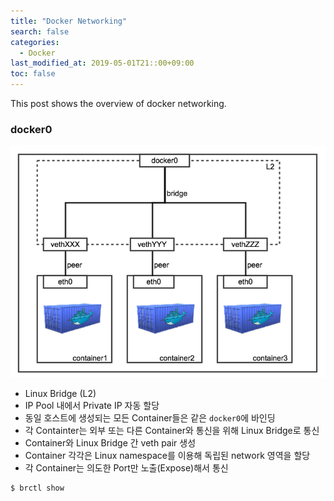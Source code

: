 ```yaml
---
title: "Docker Networking"
search: false
categories:
  - Docker
last_modified_at: 2019-05-01T21::00+09:00
toc: false
---
```


This post shows the overview of docker networking.

### docker0
![docker networking](https://github.com/unipark00/tekrepo/blob/master/_posts/2750F23D55A37EF801.png?raw=true)
* Linux Bridge (L2)
* IP Pool 내에서 Private IP 자동 할당
* 동일 호스트에 생성되는 모든 Container들은 같은 `docker0`에 바인딩
* 각 Containter는 외부 또는 다른 Container와 통신을 위해 Linux Bridge로 통신
* Container와 Linux Bridge 간 veth pair 생성
* Container 각각은 Linux namespace를 이용해 독립된 network 영역을 할당
* 각 Container는 의도한 Port만 노출(Expose)해서 통신
```console
$ brctl show

```
